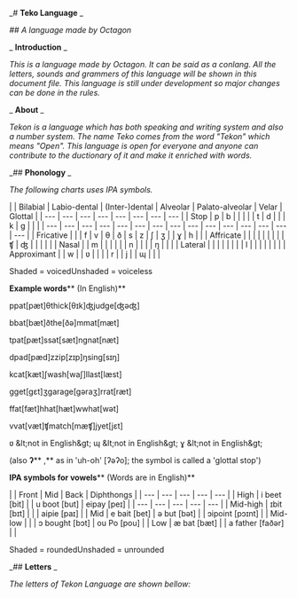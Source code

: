 _# **Teko Language** _

_## A language made by Octagon_

_ **Introduction** _

_This is a language made by Octagon. It can be said as a conlang. All the letters, sounds and grammers of this language will be shown in this document file. This language is still under development so major changes can be done in the rules._

_ **About** _

_Tekon is a language which has both speaking and writing system and also a number system. The name Teko comes from the word &quot;Tekon&quot; which means &quot;Open&quot;. This language is open for everyone and anyone can contribute to the ductionary of it and make it enriched with words._

_## **Phonology** _

_The following charts uses IPA symbols._

|
 | Bilabial | Labio-dental | (Inter-)dental | Alveolar | Palato-alveolar | Velar | Glottal |
| --- | --- | --- | --- | --- | --- | --- | --- |
| Stop | p | b |
 |
 |
 |
 | t | d |
 |
 | k | g |
 |
 |
| --- | --- | --- | --- | --- | --- | --- | --- | --- | --- | --- | --- | --- | --- | --- |
| Fricative |
 |
 | f | v | θ | ð | s | z | ʃ | ʒ |
 | ɣ | h |
 |
| Affricate |
 |
 |
 |
 |
 |
 |
 |
 | ʧ | ʤ |
 |
 |
 |
 |
| Nasal |
 | m |
 |
 |
 |
 |
 | n |
 |
 |
 | ŋ |
 |
 |
| Lateral |
 |
 |
 |
 |
 |
 |
 | l |
 |
 |
 |
 |
 |
 |
| Approximant |
 | w |
 | ʋ |
 |
 |
 | r |
 | j |
 | ɰ |
 |
 |

Shaded = voicedUnshaded = voiceless

**Example words**** (In English)**

ppat[pæt]θthick[θɪk]ʤjudge[ʤəʤ]

bbat[bæt]ðthe[ðə]mmat[mæt]

tpat[pæt]ssat[sæt]ngnat[næt]

dpad[pæd]zzip[zɪp]ŋsing[sɪŋ]

kcat[kæt]ʃwash[waʃ]llast[læst]

gget[gɛt]ʒgarage[gəraʒ]rrat[ræt]

ffat[fæt]hhat[hæt]wwhat[wət]

vvat[væt]ʧmatch[mæʧ]jyet[jɛt]

ʋ \&lt;not in English\&gt; ɰ \&lt;not in English\&gt; ɣ \&lt;not in English\&gt;

(also **ʔ**** ,** as in &#39;uh-oh&#39; [ʔəʔo]; the symbol is called a &#39;glottal stop&#39;)

**IPA symbols for vowels**** (Words are in English)**

|
 | Front | Mid | Back | Diphthongs |
| --- | --- | --- | --- | --- |
| High | i beet [bit] |
 | u boot [but] | eipay [peɪ] |
| --- | --- | --- | --- | --- |
| Mid-high | ɪbit [bɪt] |
 |
 | aipie [paɪ] |
| Mid | e bait [bet] | ə but [bət] |
 | ɔipoint [pɔɪnt] |
| Mid-low |
 |
 | ɔ bought [bɔt] | ou Po [pou] |
| Low | æ bat [bæt] |
 | a father [faðər] |
 |

Shaded = roundedUnshaded = unrounded

_## **Letters** _

_The letters of Tekon Language are shown bellow:_


